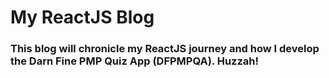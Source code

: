 # My ReactJS Blog

### This blog will chronicle my ReactJS journey and how I develop the Darn Fine PMP Quiz App (DFPMPQA). Huzzah!